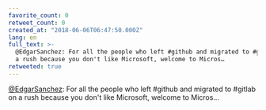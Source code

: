 ```yaml
---
favorite_count: 0
retweet_count: 0
created_at: "2018-06-06T06:47:50.000Z"
lang: en
full_text: >-
  @EdgarSanchez: For all the people who left #github and migrated to #gitlab on
  a rush because you don't like Microsoft, welcome to Micros…
retweeted: true
---
```


[@EdgarSanchez](https://twitter.com/EdgarSanchez): For all the people who left
#github and migrated to #gitlab on a rush because you don't like Microsoft,
welcome to Micros…
